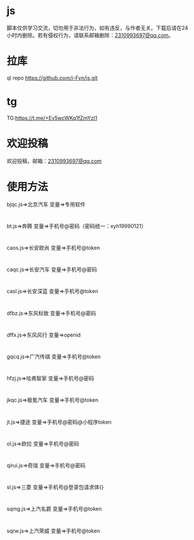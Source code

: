# js

脚本仅供学习交流，切勿用于非法行为，如有违反，与作者无关。下载后请在24小时内删除。若有侵权行为，请联系邮箱删除：2310993697@qq.com。


# 拉库


ql repo https://github.com/i-Fyn/js.git


# tg

TG:https://t.me/+Ev5wcWKq1fZmYzI1


# 欢迎投稿
欢迎投稿，邮箱：2310993697@qq.com

# 使用方法


bjqc.js=>北京汽车  变量=>专用软件
#
bt.js=>奔腾  变量=>手机号@密码（密码统一：xyh19990121）
#
caos.js=>长安欧尚  变量=>手机号@token
#
caqc.js=>长安汽车  变量=>手机号@密码
#
casl.js=>长安深蓝  变量=>手机号@token
#
dfbz.js=>东风标致  变量=>手机号@密码
#
dffx.js=>东风风行  变量=>openid
#
gqcq.js=>广汽传祺  变量=>手机号@token
#
hfzj.js=>哈弗智家  变量=>手机号@密码
#
jkqc.js=>极氪汽车  变量=>手机号@token
#
jt.js=>捷途  变量=>手机号@密码@小程序token
#
ol.js=>欧拉  变量=>手机号@密码
#
qirui.js=>奇瑞  变量=>手机号@密码
#
sl.js=>三菱  变量=>手机号@登录包请求体{}
#
sqmg.js=>上汽名爵  变量=>手机号@token
#
sqrw.js=>上汽荣威  变量=>手机号@token


